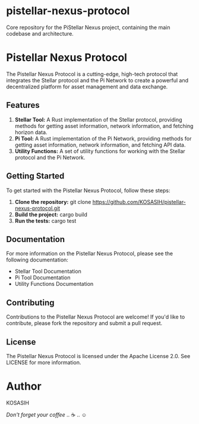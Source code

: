 # pistellar-nexus-protocol
Core repository for the PiStellar Nexus project, containing the main codebase and architecture.

# Pistellar Nexus Protocol
The Pistellar Nexus Protocol is a cutting-edge, high-tech protocol that integrates the Stellar protocol and the Pi Network to create a powerful and decentralized platform for asset management and data exchange.

## Features

1. **Stellar Tool:** A Rust implementation of the Stellar protocol, providing methods for getting asset information, network information, and fetching horizon data.
2. **Pi Tool:** A Rust implementation of the Pi Network, providing methods for getting asset information, network information, and fetching API data.
3. **Utility Functions:** A set of utility functions for working with the Stellar protocol and the Pi Network.

## Getting Started

To get started with the Pistellar Nexus Protocol, follow these steps:

1. **Clone the repository:** git clone https://github.com/KOSASIH/pistellar-nexus-protocol.git
2. **Build the project:** cargo build
3. **Run the tests:** cargo test

## Documentation

For more information on the Pistellar Nexus Protocol, please see the following documentation:

- Stellar Tool Documentation
- Pi Tool Documentation
- Utility Functions Documentation

## Contributing

Contributions to the Pistellar Nexus Protocol are welcome! If you'd like to contribute, please fork the repository and submit a pull request.

## License

The Pistellar Nexus Protocol is licensed under the Apache License 2.0. See LICENSE for more information.

# Author 

KOSASIH


*Don't forget your coffee* ..  ☕ ..  ☺
